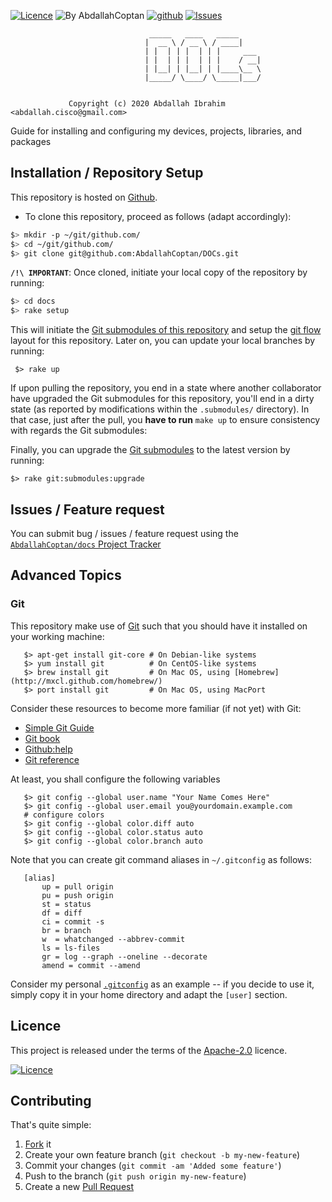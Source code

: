 [![Licence](https://img.shields.io/badge/license-Apache--2.0-blue.svg)](http://www.apache.org/licenses/LICENSE-2.0)
![By AbdallahCoptan](https://img.shields.io/badge/by-AbdallahCoptan-blue.svg) [![github](https://img.shields.io/badge/git-github-lightgray.svg)](https://github.com/AbdallahCoptan/docs) [![Issues](https://img.shields.io/badge/issues-github-green.svg)](https://github.com/AbdallahCoptan/docs/issues)

                                   _____   ____   _____     
                                  |  __ \ / __ \ / ____|    
                                  | |  | | |  | | |     ___ 
                                  | |  | | |  | | |    / __|
                                  | |__| | |__| | |____\__ \
                                  |_____/ \____/ \_____|___/
                                  
                                  
                 Copyright (c) 2020 Abdallah Ibrahim <abdallah.cisco@gmail.com>

Guide for installing and configuring my devices, projects, libraries, and packages

## Installation / Repository Setup

This repository is hosted on [Github](https://github.com/AbdallahCoptan/docs).

* To clone this repository, proceed as follows (adapt accordingly):

```bash
$> mkdir -p ~/git/github.com/
$> cd ~/git/github.com/
$> git clone git@github.com:AbdallahCoptan/DOCs.git
```


**`/!\ IMPORTANT`**: Once cloned, initiate your local copy of the repository by running:

```bash
$> cd docs
$> rake setup
```

This will initiate the [Git submodules of this repository](.gitmodules) and setup the [git flow](https://www.atlassian.com/git/tutorials/comparing-workflows/gitflow-workflow) layout for this repository. Later on, you can update your local branches by running:

     $> rake up

If upon pulling the repository, you end in a state where another collaborator have upgraded the Git submodules for this repository, you'll end in a dirty state (as reported by modifications within the `.submodules/` directory). In that case, just after the pull, you **have to run** `make up` to ensure consistency with regards the Git submodules:

Finally, you can upgrade the [Git submodules](.gitmodules) to the latest version by running:

    $> rake git:submodules:upgrade

## Issues / Feature request

You can submit bug / issues / feature request using the [`AbdallahCoptan/docs` Project Tracker](https://github.com/AbdallahCoptan/docs/issues)



## Advanced Topics

### Git

This repository make use of [Git](http://git-scm.com/) such that you should have it installed on your working machine: 

       $> apt-get install git-core # On Debian-like systems
       $> yum install git          # On CentOS-like systems
       $> brew install git         # On Mac OS, using [Homebrew](http://mxcl.github.com/homebrew/)
       $> port install git         # On Mac OS, using MacPort

Consider these resources to become more familiar (if not yet) with Git:

* [Simple Git Guide](http://rogerdudler.github.io/git-guide/)
* [Git book](http://book.git-scm.com/index.html)
* [Github:help](http://help.github.com/mac-set-up-git/)
* [Git reference](http://gitref.org/)

At least, you shall configure the following variables

       $> git config --global user.name "Your Name Comes Here"
       $> git config --global user.email you@yourdomain.example.com
       # configure colors
       $> git config --global color.diff auto
       $> git config --global color.status auto
       $> git config --global color.branch auto

Note that you can create git command aliases in `~/.gitconfig` as follows: 

       [alias]
           up = pull origin
           pu = push origin
           st = status
           df = diff
           ci = commit -s
           br = branch
           w  = whatchanged --abbrev-commit
           ls = ls-files
           gr = log --graph --oneline --decorate
           amend = commit --amend

Consider my personal [`.gitconfig`](https://github.com/Falkor/dotfiles/blob/master/git/.gitconfig) as an example -- if you decide to use it, simply copy it in your home directory and adapt the `[user]` section. 
## Licence

This project is released under the terms of the [Apache-2.0]() licence.

[![Licence](https://www.apache.org/images/feather-small.gif)](http://www.apache.org/licenses/LICENSE-2.0)

## Contributing

That's quite simple:

1. [Fork](https://help.github.com/articles/fork-a-repo/) it
2. Create your own feature branch (`git checkout -b my-new-feature`)
3. Commit your changes (`git commit -am 'Added some feature'`)
4. Push to the branch (`git push origin my-new-feature`)
5. Create a new [Pull Request](https://help.github.com/articles/using-pull-requests/)
